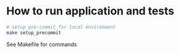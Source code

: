 # How to run application and tests

```bash
# setup pre-commit for local environment
make setup_precommit
```

See Makefile for commands
